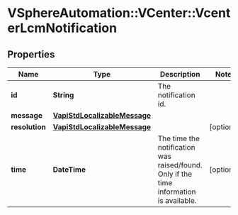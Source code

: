 # VSphereAutomation::VCenter::VcenterLcmNotification

## Properties
Name | Type | Description | Notes
------------ | ------------- | ------------- | -------------
**id** | **String** | The notification id. | 
**message** | [**VapiStdLocalizableMessage**](VapiStdLocalizableMessage.md) |  | 
**resolution** | [**VapiStdLocalizableMessage**](VapiStdLocalizableMessage.md) |  | [optional] 
**time** | **DateTime** | The time the notification was raised/found. Only if the time information is available. | [optional] 


